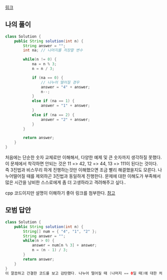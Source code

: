[링크](https://programmers.co.kr/learn/courses/30/lessons/12899)

## 나의 풀이
```java
class Solution {
    public String solution(int n) {
        String answer = "";
        int na; // 나머지를 저장할 변수

        while(n != 0) {
            na = n % 3;
            n = n / 3;

            if (na == 0) {
                // 나누어 떨어질 경우
                answer = "4" + answer;
                n--;
            }
            else if (na == 1) {
                answer = "1" + answer;
            }
            else if (na == 2) {
                answer = "2" + answer;
            }
        }

        return answer;
    }
}
```
처음에는 단순한 숫자 교체로만 이해해서, 다양한 예제 및 큰 숫자까지 생각하질 못했다. 이 문제에서 착각하면 안되는 것은 11 => 42, 12 => 44, 13 => 111이 된다는 것이다.
즉 3진법과 비스무리 하게 진행하는것만 이해했으면 조금 빨리 해결했을지도 모른다. 나누어떨어질 때를 제외하곤 3진법과 동일하게 진행한다.
문제에 대한 이해도가 부족해서 많은 시간을 낭비한 스스로에게 좀 더 고생하라고 격려해주고 싶다..

cpp 코드이지만 설명이 이해하기 좋아 링크를 첨부한다. [참고](minnnne.tistory.com/66)

## 모범 답안
```java
class Solution {
    public String solution(int n) {
        String[] num = { "4", "1", "2" };
        String answer = "";
        while(n > 0) {
            answer = num[n % 3] + answer;
            n = (n - 1) / 3;
        }
        return answer;
    }
}
이 깔끔하고 간결한 코드를 보고 감탄했다. 나누어 떨어질 때 (나머지 == 0일 때)에 대한 처리를 Stirng[]을 통해 간단하게 처리했으며, 몫을 1 줄여주는 로직은 n-1을 통해 생략했다.
```
